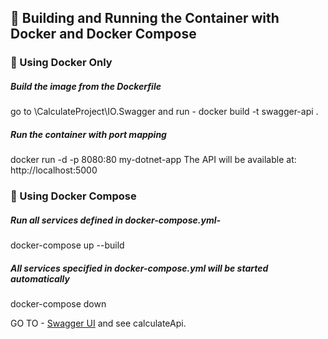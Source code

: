 ﻿## 🐳 Building and Running the Container with Docker and Docker Compose

### 🔹 Using Docker Only

##### Build the image from the Dockerfile
go to \CalculateProject\IO.Swagger and run -
docker build -t swagger-api .

##### Run the container with port mapping
docker run -d -p 8080:80 my-dotnet-app
The API will be available at: http://localhost:5000

### 🔹 Using Docker Compose


##### Run all services defined in docker-compose.yml-
docker-compose up --build

##### All services specified in docker-compose.yml will be started automatically
docker-compose down

GO TO - [Swagger UI](http://localhost:5000/swagger/index.html) and see calculateApi.



